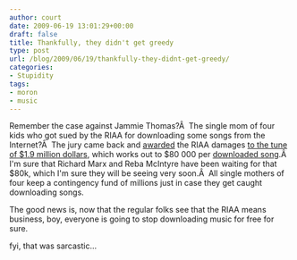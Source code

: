 ```yaml
---
author: court
date: 2009-06-19 13:01:29+00:00
draft: false
title: Thankfully, they didn't get greedy
type: post
url: /blog/2009/06/19/thankfully-they-didnt-get-greedy/
categories:
- Stupidity
tags:
- moron
- music
---
```


Remember the case against Jammie Thomas?Â  The single mom of four kids who got sued by the RIAA for downloading some songs from the Internet?Â  The jury came back and [awarded](http://www.pcmag.com/article2/0,2817,2349029,00.asp) the RIAA damages [to the tune of $1.9 million dollars](http://www.wired.com/threatlevel/2009/06/riaa-jury-slaps-2-million-fine-on-jammie-thomas/), which works out to $80 000 per [downloaded song](http://www.wired.com/threatlevel/2007/10/trial-of-the-ce/).Â  I'm sure that Richard Marx and Reba McIntyre have been waiting for that $80k, which I'm sure they will be seeing very soon.Â  All single mothers of four keep a contingency fund of millions just in case they get caught downloading songs.

The good news is, now that the regular folks see that the RIAA means business, boy, everyone is going to stop downloading music for free for sure.

fyi, that was sarcastic...
